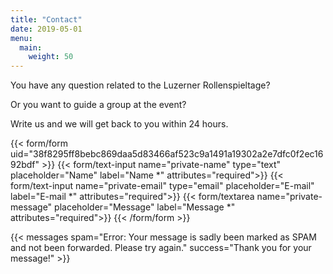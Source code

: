 ```yaml
---
title: "Contact"
date: 2019-05-01
menu:
  main:
    weight: 50
---
```


You have any question related to the Luzerner Rollenspieltage?

Or you want to guide a group at the event?

Write us and we will get back to you within 24 hours.

{{< form/form uid="38f8295ff8bebc869daa5d83466af523c9a1491a19302a2e7dfc0f2ec1692bdf" >}}
  {{< form/text-input name="private-name" type="text" placeholder="Name" label="Name *" attributes="required">}}
  {{< form/text-input name="private-email" type="email" placeholder="E-mail" label="E-mail *" attributes="required">}}
  {{< form/textarea name="private-message" placeholder="Message" label="Message *" attributes="required">}}
{{< /form/form >}}

{{< messages spam="Error: Your message is sadly been marked as SPAM and not been forwarded. Please try again." success="Thank you for your message!" >}}
